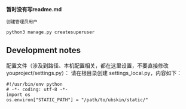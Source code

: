 **暂时没有写readme.md**

`创建管理员用户`
```
python3 manage.py createsuperuser
```

Development notes
------------
配置文件（涉及到路径、本机配置相关，都在这里设置，不要直接修改 youproject/settings.py）：
请在根目录创建 settings_local.py，内容如下：
```
#!/usr/bin/env python
# -*- coding: utf-8 -*-
import os
os.environ["STATIC_PATH"] = "/path/to/ubskin/static/"
```
